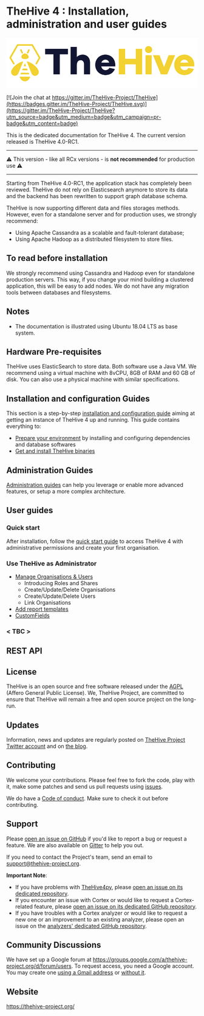 # TheHive 4 : Installation, administration and user guides

![](files/thehive-logo.png)

[![Join the chat at https://gitter.im/TheHive-Project/TheHive](https://badges.gitter.im/TheHive-Project/TheHive.svg)](https://gitter.im/TheHive-Project/TheHive?utm_source=badge&utm_medium=badge&utm_campaign=pr-badge&utm_content=badge)

This is the dedicated documentation for TheHive 4. The current version released is TheHive 4.0-RC1. 



---

⚠️ This version - like all RCx versions - is **not recommended** for production use ⚠️

---



Starting from TheHive 4.0-RC1, the application stack has completely been reviewed. TheHive do not rely on Elasticsearch anymore to store its data and the backend has been rewritten to support graph database schema.

TheHive is now supporting different data and files storages methods. However, even for a standalone server and for production uses, we strongly recommend: 

- Using Apache Cassandra as a scalable and fault-tolerant database;
- Using Apache Hadoop as a distributed filesystem to store files.



## To read before installation

We strongly recommend using Cassandra and Hadoop even for standalone production servers. This way, if you change your mind building a clustered application, this will be easy to add nodes. We do not have any migration tools between databases and filesystems.


## Notes

- The documentation is illustrated using Ubuntu 18.04 LTS as base system. 

## Hardware Pre-requisites

TheHive uses ElasticSearch to store data. Both software use a Java VM. We recommend using a virtual machine with 8vCPU, 8GB of RAM and 60 GB of disk. You can also use a physical machine with similar specifications.

## Installation and configuration Guides

This section is a step-by-step [installation and configuration guide](Installation/README.md) aiming at getting an instance of TheHive 4 up and running. This guide contains everything to:

- [Prepare your environment](Installation/README.md#java_virtual_machine) by installing and configuring dependencies and database softwares
- [Get and install TheHive binaries](Installation/Packages_binaries.md)


## Administration Guides

[Administration guides](Administration/README.md) can help you leverage or enable more advanced features, or setup a more complex architecture. 

## User guides

### Quick start

After installation, follow the [quick start guide](User/Quick-start.md) to access TheHive 4 with administrative permissions and create your first organisation. 

### Use TheHive as Administrator

- [Manage Organisations & Users](User/manage_orgs_users.md)
	- Introducing Roles and Shares
	- Create/Update/Delete Organisations
	- Create/Update/Delete Users
	- Link Organisations
- [Add report templates](User/Report_templates.md)
- [CustomFields](User/CustomFields.md)

### < TBC > 




## REST API


## License
TheHive is an open source and free software released under the [AGPL](https://github.com/TheHive-Project/TheHive/blob/master/LICENSE) (Affero General Public License). We, TheHive Project, are committed to ensure that TheHive will remain a free and open source project on the long-run.

## Updates
Information, news and updates are regularly posted on [TheHive Project Twitter account](https://twitter.com/thehive_project) and on [the blog](https://blog.thehive-project.org/).

## Contributing
We welcome your contributions. Please feel free to fork the code, play with it, make some patches and send us pull requests using [issues](https://github.com/TheHive-Project/TheHive/issues).

We do have a [Code of conduct](code_of_conduct.md). Make sure to check it out before contributing.

## Support
Please [open an issue on GitHub](https://github.com/TheHive-Project/TheHive/issues) if you'd like to report a bug or request a feature. We are also available on [Gitter](https://gitter.im/TheHive-Project/TheHive) to help you out.

If you need to contact the Project's team, send an email to <support@thehive-project.org>.

**Important Note**:

- If you have problems with [TheHive4py](https://github.com/TheHive-Project/TheHive4py), please [open an issue on its dedicated repository](https://github.com/TheHive-Project/TheHive4py/issues/new).
- If you encounter an issue with Cortex or would like to request a Cortex-related feature, please [open an issue on its dedicated GitHub repository](https://github.com/TheHive-Project/Cortex/issues/new).
- If you have troubles with a Cortex analyzer or would like to request a new one or an improvement to an existing analyzer, please open an issue on the [analyzers' dedicated GitHub repository](https://github.com/TheHive-Project/cortex-analyzers/issues/new).

## Community Discussions
We have set up a Google forum at <https://groups.google.com/a/thehive-project.org/d/forum/users>. To request access, you need a Google account. You may create one [using a Gmail address](https://accounts.google.com/SignUp?hl=en) or [without it](https://accounts.google.com/SignUpWithoutGmail?hl=en).

## Website
<https://thehive-project.org/>

